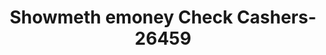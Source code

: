 ---
f_zip-code: 71901
f_state-code: AR
title: Showmeth emoney Check Cashers-26459
f_phone: 501-624-2125
f_city-only: Hot Spgs Nationl Prk
f_address: 1129 Central Avenue Hot Spgs Nationl Prk
f_location-unique-id: '26459'
slug: showmeth-emoney-check-cashers-26459
updated-on: '2024-05-30T13:46:58.046Z'
created-on: '2024-05-30T13:36:59.803Z'
published-on: '2024-05-30T13:54:32.469Z'
f_city-state: cms/city/hot-spgs-nationl-prk-ar.md
f_company: cms/company/showmeth-emoney-check-cashers.md
f_state: cms/state/arkansas.md
layout: '[payday-loan].html'
tags: payday-loan
---